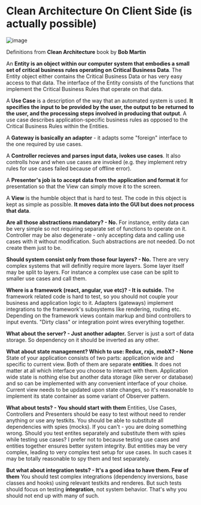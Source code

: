 # Clean Architecture On Client Side (is actually possible)

![image](https://github.com/user-attachments/assets/6283c8dc-ded6-4350-ac3a-d6183b8f9d90)

Definitions from **Clean Architecture** book by **Bob Martin**

An **Entity is an object within our computer system that embodies a small set
of critical business rules operating on Critical Business Data**. The Entity
object either contains the Critical Business Data or has very easy access to
that data. The interface of the Entity consists of the functions that implement
the Critical Business Rules that operate on that data.

A **Use Case** is a description of the way that an automated
system is used. **It specifies the input to be provided by the user, the output to
be returned to the user, and the processing steps involved in producing that
output**. A use case describes application-specific business rules as opposed to
the Critical Business Rules within the Entities.

A **Gateway is basically an adapter** - it adapts some "foreign" interface to the one required by use cases.

A **Controller recieves and parses input data, ivokes use cases**. It also controlls 
how and when use cases are invoked (e.g. they implement retry rules for use cases failed because of offline error).

A **Presenter's job is to accept data from the application and format it** 
for presentation so that the View can simply move it
to the screen.

A **View** is the humble object that is hard to test. The code in this object is
kept as simple as possible. **It moves data into the GUI but does not process
that data**.


**Are all those abstractions mandatory? - No.**
For instance, entity data can be very simple so not requiring separate set of functions to operate on it.
Controller may be also degenerate - only accepting data and calling use cases with it without modification.
Such abstractions are not needed. Do not create them just to be.

**Should system consist only from those four layers? - No.**
There are very complex systems that will definitly require more layers.
Some layer itself may be split to layers. For instance a complex use case 
can be split to smaller use cases and call them.

**Where is a framework (react, angular, vue etc)? - It is outside.**
The framework related code is hard to test, so you should not couple your business and application logic to it.
Adapters (gateways) implement integrations to the framework's subsystems like rendering, routing etc.
Depending on the framework views contain markup and bind controllers to input events.
"Dirty class" or integration point wires everything together.

**What about the server? - Just another adapter.**
Server is just a sort of data storage. So dependency on it should be inverted as any other.

**What about state management? Which to use: Redux, rxjs, mobX? - None**
State of your application consists of two parts: application wide and specific to current view.
Both of them are separate **entities**. It does not matter at all which interface you choose to interact with them.
Application wide state is nothing else but another data storage (like server or database) and so can be implemented with
any convenient interface of your choise. Current view needs to be updated upon state changes, so it's reasonable
to implement its state container as some variant of Observer pattern.

**What about tests? - You should start with them**
Entities, Use Cases, Controllers and Presenters should be easy to test without need to render anything or use any testkits.
You should be able to substitute all dependencies with spies (mocks). If you can't - you are doing something wrong.
Should you test entites separately and substitute them with spies while testing use cases? I prefer not to because testing 
use cases and entities together ensures better system integrity. But entities may be very complex, leading to very complex test setup for use cases.
In such cases it may be totally reasonable to spy them and test separately.

**But what about integration tests? - It's a good idea to have them. Few of them**
You should test complex integrations (dependency inversions, base classes and hooks) using relevant testkits and renderes.
But such tests should focus on testing **integration**, not system behavior. That's why you should not end up with many of such.
